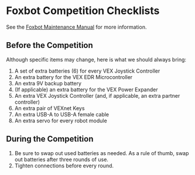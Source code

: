 # Foxbot Competition Checklists

See the [Foxbot Maintenance Manual](https://docs.google.com/document/d/1CWQrW_GVMEoUI0631GC4PNI-iKyzcgu5fDEbzUqTJes/edit?usp=sharing)
for more information.

## Before the Competition
Although specific items may change, here is what we should always bring:
1. A set of extra batteries (6) for every VEX Joystick Controller
2. An extra battery for the VEX EDR Microcontroller
3. An extra 9V backup battery
4. (If applicable) an extra battery for the VEX Power Expander
5. An extra VEX Joystick Controller (and, if applicable, an extra partner controller)
6. An extra pair of VEXnet Keys
7. An extra USB-A to USB-A female cable
8. An extra servo for every robot module

## During the Competition
1. Be sure to swap out used batteries as needed.
    As a rule of thumb, swap out batteries after three rounds of use. 
2. Tighten connections before every round.